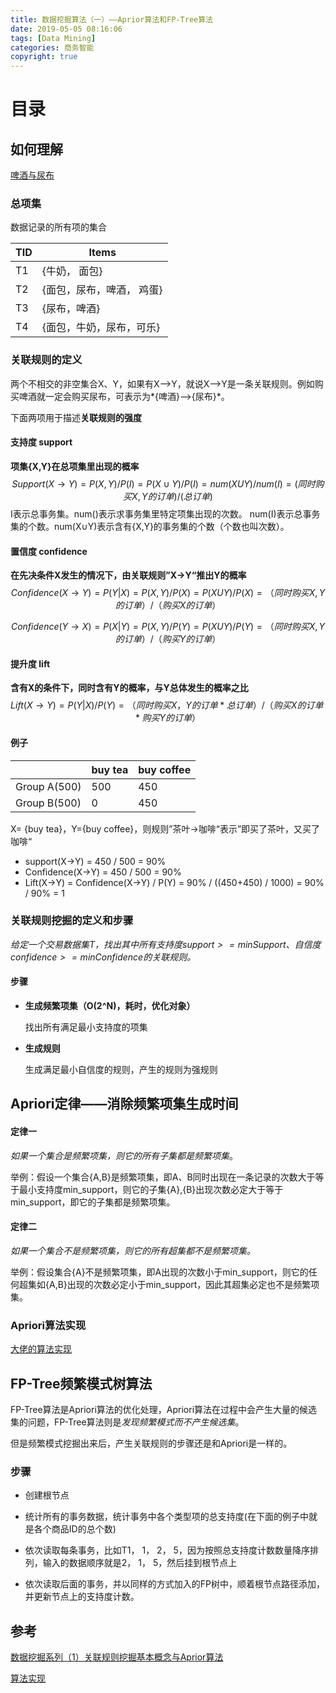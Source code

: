 ```yaml
---
title: 数据挖掘算法（一）——Aprior算法和FP-Tree算法
date: 2019-05-05 08:16:06
tags: [Data Mining]
categories: 商务智能
copyright: true
---
```


# 目录

<!-- toc -->



## 如何理解

[啤酒与尿布](http://book.douban.com/subject/3283973/)

### 总项集

数据记录的所有项的集合

| TID  | Items                     |
| ---- | ------------------------- |
| T1   | {牛奶， 面包}             |
| T2   | {面包，尿布，啤酒， 鸡蛋} |
| T3   | {尿布，啤酒}              |
| T4   | {面包，牛奶，尿布，可乐}  |

### 关联规则的定义

两个不相交的非空集合X、Y，如果有X-->Y，就说X-->Y是一条关联规则。例如购买啤酒就一定会购买尿布，可表示为*{啤酒}-->{尿布}*。

下面两项用于描述**关联规则的强度**

#### 支持度 support

**项集{X,Y}在总项集里出现的概率**
$$
Support(X→Y) = P(X,Y) / P(I) = P(X∪Y) / P(I) = num(XUY) / num(I) = (同时购买{X, Y}的订单) / (总订单)
$$
I表示总事务集。num()表示求事务集里特定项集出现的次数。 num(I)表示总事务集的个数。num(X∪Y)表示含有{X,Y}的事务集的个数（个数也叫次数）。



#### 置信度 confidence

**在先决条件X发生的情况下，由关联规则”X→Y“推出Y的概率**
$$
Confidence(X→Y) = P(Y|X)  = P(X,Y) / P(X) = P(XUY) / P(X) = （同时购买{X, Y}的订单）/（购买X的订单）
$$

$$
Confidence(Y→X) = P(X|Y)  = P(X,Y) / P(Y) = P(XUY) / P(Y) = （同时购买{X, Y}的订单）/（购买Y的订单）
$$



#### 提升度 lift

**含有X的条件下，同时含有Y的概率，与Y总体发生的概率之比**
$$
Lift(X→Y) = P(Y|X) / P(Y) = （同时购买{X，Y}的订单*总订单）/（购买X的订单*购买Y的订单）
$$


#### 例子

|              | buy tea | buy coffee |
| ------------ | ------- | ---------- |
| Group A(500) | 500     | 450        |
| Group B(500) | 0       | 450        |

X= {buy tea}，Y={buy coffee}，则规则”茶叶→咖啡“表示”即买了茶叶，又买了咖啡“
- support(X→Y) =  450 / 500 = 90%
- Confidence(X→Y) = 450 / 500 = 90%
- Lift(X→Y) = Confidence(X→Y) / P(Y) = 90% /  ((450+450) / 1000) = 90% / 90% = 1



### 关联规则挖掘的定义和步骤

*给定一个交易数据集T，找出其中所有支持度$support >= minSupport$、自信度$confidence >= minConfidence$的关联规则。*

#### 步骤

- **生成频繁项集（O(2^N)，耗时，优化对象）**

  找出所有满足最小支持度的项集

- **生成规则**

  生成满足最小自信度的规则，产生的规则为强规则



## Apriori定律——消除频繁项集生成时间

#### 定律一

*如果一个集合是频繁项集，则它的所有子集都是频繁项集*。

举例：假设一个集合{A,B}是频繁项集，即A、B同时出现在一条记录的次数大于等于最小支持度min_support，则它的子集{A},{B}出现次数必定大于等于min_support，即它的子集都是频繁项集。

#### 定律二

*如果一个集合不是频繁项集，则它的所有超集都不是频繁项集。*

举例：假设集合{A}不是频繁项集，即A出现的次数小于min_support，则它的任何超集如{A,B}出现的次数必定小于min_support，因此其超集必定也不是频繁项集。

### Apriori算法实现

[大佬的算法实现](<https://github.com/linyiqun/DataMiningAlgorithm/tree/master/AssociationAnalysis/DataMining_Apriori>)



## FP-Tree频繁模式树算法 

FP-Tree算法是Apriori算法的优化处理，Apriori算法在过程中会产生大量的候选集的问题，FP-Tree算法则是*发现频繁模式而不产生候选集*。

但是频繁模式挖掘出来后，产生关联规则的步骤还是和Apriori是一样的。

### 步骤

- 创建根节点

- 统计所有的事务数据，统计事务中各个类型项的总支持度(在下面的例子中就是各个商品ID的总个数)

- 依次读取每条事务，比如T1， 1， 2， 5，因为按照总支持度计数数量降序排列，输入的数据顺序就是2， 1， 5，然后挂到根节点上

- 依次读取后面的事务，并以同样的方式加入的FP树中，顺着根节点路径添加，并更新节点上的支持度计数。

  





## 参考

[数据挖掘系列（1）关联规则挖掘基本概念与Aprior算法](https://www.cnblogs.com/fengfenggirl/p/associate_apriori.html)

[算法实现](<https://github.com/linyiqun/DataMiningAlgorithm/tree/master/AssociationAnalysis/DataMining_Apriori>)